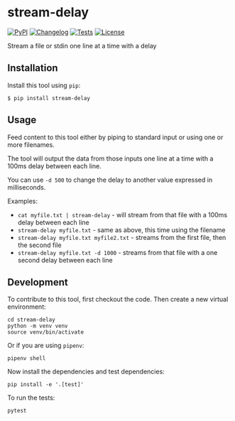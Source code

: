 # stream-delay

[![PyPI](https://img.shields.io/pypi/v/stream-delay.svg)](https://pypi.org/project/stream-delay/)
[![Changelog](https://img.shields.io/github/v/release/simonw/stream-delay?include_prereleases&label=changelog)](https://github.com/simonw/stream-delay/releases)
[![Tests](https://github.com/simonw/stream-delay/workflows/Test/badge.svg)](https://github.com/simonw/stream-delay/actions?query=workflow%3ATest)
[![License](https://img.shields.io/badge/license-Apache%202.0-blue.svg)](https://github.com/simonw/stream-delay/blob/master/LICENSE)

Stream a file or stdin one line at a time with a delay

## Installation

Install this tool using `pip`:

    $ pip install stream-delay

## Usage

Feed content to this tool either by piping to standard input or using one or more filenames.

The tool will output the data from those inputs one line at a time with a 100ms delay between each line.

You can use `-d 500` to change the delay to another value expressed in milliseconds.

Examples:

- `cat myfile.txt | stream-delay` - will stream from that file with a 100ms delay between each line
- `stream-delay myfile.txt` - same as above, this time using the filename
- `stream-delay myfile.txt myfile2.txt` - streams from the first file, then the second file
- `stream-delay myfile.txt -d 1000` - streams from that file with a one second delay between each line

## Development

To contribute to this tool, first checkout the code. Then create a new virtual environment:

    cd stream-delay
    python -m venv venv
    source venv/bin/activate

Or if you are using `pipenv`:

    pipenv shell

Now install the dependencies and test dependencies:

    pip install -e '.[test]'

To run the tests:

    pytest
